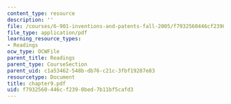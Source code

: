 ```yaml
---
content_type: resource
description: ''
file: /courses/6-901-inventions-and-patents-fall-2005/f7932560446cf2390bed7b11bf5cafd3_chapter9.pdf
file_type: application/pdf
learning_resource_types:
- Readings
ocw_type: OCWFile
parent_title: Readings
parent_type: CourseSection
parent_uid: c1a53462-548b-db76-c21c-3fbf19287e83
resourcetype: Document
title: chapter9.pdf
uid: f7932560-446c-f239-0bed-7b11bf5cafd3
---
```

